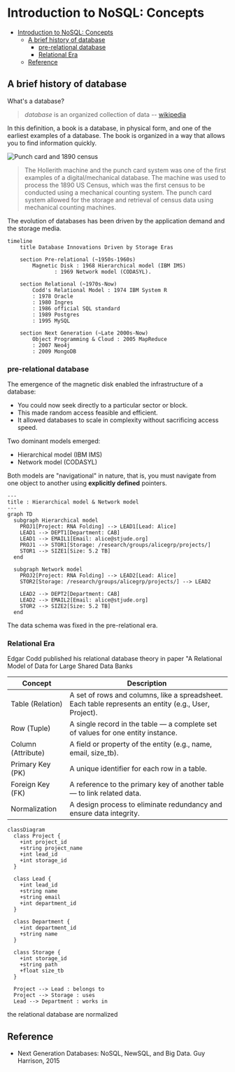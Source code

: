 # Introduction to NoSQL: Concepts
- [Introduction to NoSQL: Concepts](#introduction-to-nosql-concepts)
  - [A brief history of database](#a-brief-history-of-database)
    - [pre-relational database](#pre-relational-database)
    - [Relational Era](#relational-era)
  - [Reference](#reference)


## A brief history of database

What's a database?

> _database_ is an organized collection of data -- [wikipedia](https://en.wikipedia.org/wiki/Database)

In this definition, a book is a database, in physical form, and one of the earliest examples of a database. The book is organized in a way that allows you to find information quickly.


![Punch card and 1890 census](https://upload.wikimedia.org/wikipedia/commons/7/7c/1890_Census_Hollerith_Electrical_Counting_Machines_Sci_Amer.jpg)

> The Hollerith machine and the punch card system was one of the first examples of a digital/mechanical database. The machine was used to process the 1890 US Census, which was the first census to be conducted using a mechanical counting system. The punch card system allowed for the storage and retrieval of census data using mechanical counting machines.

The evolution of databases has been driven by the application demand and the storage media. 

```mermaid
timeline
    title Database Innovations Driven by Storage Eras

    section Pre-relational (~1950s-1960s)
        Magnetic Disk : 1968 Hierarchical model (IBM IMS)
               : 1969 Network model (CODASYL).

    section Relational (~1970s-Now)
        Codd's Relational Model : 1974 IBM System R 
        : 1978 Oracle
        : 1980 Ingres
        : 1986 official SQL standard
        : 1989 Postgres
        : 1995 MySQL

    section Next Generation (~Late 2000s-Now)
        Object Programming & Cloud : 2005 MapReduce
        : 2007 Neo4j
        : 2009 MongoDB
```
### pre-relational database

The emergence of the magnetic disk enabled the infrastructure of a database:
- You could now seek directly to a particular sector or block.
- This made random access feasible and efficient.
- It allowed databases to scale in complexity without sacrificing access speed.

Two dominant models emerged:
- Hierarchical model (IBM IMS)
- Network model (CODASYL)

Both models are "navigational" in nature, that is, you must navigate from one object to another using **explicitly defined** pointers.

```mermaid
---
title : Hierarchical model & Network model
---
graph TD
  subgraph Hierarchical model
    PROJ1[Project: RNA Folding] --> LEAD1[Lead: Alice]
    LEAD1 --> DEPT1[Department: CAB]
    LEAD1 --> EMAIL1[Email: alice@stjude.org]
    PROJ1 --> STOR1[Storage: /research/groups/alicegrp/projects/]
    STOR1 --> SIZE1[Size: 5.2 TB]
  end

  subgraph Network model
    PROJ2[Project: RNA Folding] --> LEAD2[Lead: Alice]
    STOR2[Storage: /research/groups/alicegrp/projects/] --> LEAD2

    LEAD2 --> DEPT2[Department: CAB]
    LEAD2 --> EMAIL2[Email: alice@stjude.org]
    STOR2 --> SIZE2[Size: 5.2 TB]
  end
```

The data schema was fixed in the pre-relational era.

### Relational Era
Edgar Codd published his relational database theory in paper "A Relational Model of Data for Large Shared Data Banks

| Concept | Description |
| ------- | ----------- |
| Table (Relation) | A set of rows and columns, like a spreadsheet. Each table represents an entity (e.g., User, Project). |
| Row (Tuple) | A single record in the table — a complete set of values for one entity instance. |
| Column (Attribute) | A field or property of the entity (e.g., name, email, size_tb). |
| Primary Key (PK) | A unique identifier for each row in a table. |
| Foreign Key (FK) | A reference to the primary key of another table — to link related data. |
| Normalization | A design process to eliminate redundancy and ensure data integrity. |

```mermaid
classDiagram
  class Project {
    +int project_id
    +string project_name
    +int lead_id
    +int storage_id
  }

  class Lead {
    +int lead_id
    +string name
    +string email
    +int department_id
  }

  class Department {
    +int department_id
    +string name
  }

  class Storage {
    +int storage_id
    +string path
    +float size_tb
  }

  Project --> Lead : belongs to
  Project --> Storage : uses
  Lead --> Department : works in

```

the relational database are normalized


## Reference
- Next Generation Databases: NoSQL, NewSQL, and Big Data. Guy Harrison, 2015